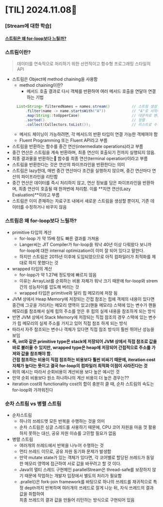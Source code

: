 # [TIL] 2024.11.08📒

### [Stream에 대한 학습]

#### [스트림은 왜 for-loop보다 느릴까?](https://sigridjin.medium.com/java-stream-api%EB%8A%94-%EC%99%9C-for-loop%EB%B3%B4%EB%8B%A4-%EB%8A%90%EB%A6%B4%EA%B9%8C-50dec4b9974b)

### 스트림이란?
  > 데이터를 연속적으로 처리하기 위한 선언적이고 함수형 프로그래밍 스타일의 API
  * 스트림은 Object에 method chaining을 사용함
    * method chaining이란?
      * 메서드 호출 결과로 다시 객체를 반환하여 여러 메서드 호출을 연달아 연결하는 기법
    ```java
      List<String> filteredNames = names.stream()          // 스트림 생성
          .filter(name -> name.startsWith("A"))            // "A"로 시작하는 이름 필터링
          .map(String::toUpperCase)                        // 대문자로 변환
          .sorted()                                        // 정렬
          .collect(Collectors.toList());                   // 리스트로 수집
    ```
      * 메서드 체이닝이 가능하려면, 각 메서드의 반환 타입이 연결 가능한 객체여야 함
      * Fluent Programming 또는 Fluent API라고 부름
  * 스트림을 반환하는 함수를 중간 연산(intermediate operations)라고 부름
  * 중간 연산은 스트림을 계속 반환하며, 최종 연산이 호출되기 전까지 실행되지 않음.
  * 최종 결과물을 반환하는 함수를 최종 연산(terminal operation)이라고 부름
  * 스트림을 반환한다는 것은 연산의 파이프라인을 반환한다는 의미
  * 스트림은 lazy한데, 매번 중간 연산마다 조건을 실행하지 않으며, 중간 연산마다 연산의 파이프라인을 리턴함
  * 중간 연산은 데이터를 즉시 처리하지 않고, 연산 정보를 담은 파이프라인을 반환하며, 최종 연산이 호출될 때 한꺼번에 처리함. 이를 **지연 연산(Lazy Evaluation)**이라고 부름
  * 스트림은 이미 존재하는 자료구조 내에서 새로운 스트림을 생성할 뿐이지, 기존 데이터를 수정하거나 바꾸지 않음

### 스트림은 왜 for-loop보다 느릴까?
  * primitive 타입의 계산
    * for-loop 가 약 15배 정도 빠른 결과를 가져옴
    * Langer씨는 JIT Compiler가 for-loop을 워낙 40년 이상 다뤄왔다 보니까 for-loop에 대한 internal optimization이 이미 잘 되어 있다고 말한다.
    * 하지만 스트림은 2015년 이후에 도입되었으므로 아직 컴파일러가 최적화를 제대로 하지 못했다는 것
  * wrapped 타입의 계산
    * for-lopp가 약 1.27배 정도밖에 빠르지 않음
    * 이유는 ArrayList를 순회하는 비용 자체가 워낙 크기 때문에 for-loop와 strem간의 성능차이를 압도해 버리는 것
    * wrapped 타입은 primitive와 달리 힙 메모리에 저장 됨
  * JVM 상에서 Heap Memory에 저장되는 간접 참조는 힙에 객체의 내용이 있다면 중간에 그곳을 가리키는 메모리 영역이 있고(핸들 메모리) 스택에 있는 변수가 핸들 메모리를 참조해서 
    실제 힙의 주소를 얻은 후 힙의 실제 내용을 참조하게 되는 방식
  * 반면 JVM 상에서 Stack Memory에 저장되는 직접 참조의 경우 스택에 있는 변수가 힙 메모리의 실제 주소를 가지고 있어 직접 참조 하게 되는 방식
  * 따라서 자주 참조되는 변수나 객체가 있다면 직접 참조 방식이 훨씬 뛰어난 성능을 보임
  * **즉, int와 같은 primitive type은 stack에 저장되어 JVM 상에서 직접 참조로 값을 바로 불러올 수 있지만, wrapped type은 heap에 저장되어 간접적으로 주소를 가져와 값을 참조해야 함.**     
    **간접 참조하는 비용이 직접 참조하는 비용보다 훨씬 비싸기 때문에, iteration cost 자체가 높다는 뜻이고 결국 for-loop의 컴파일러 최적화 이점이 사라진다는 것**
  * 위의 예시는 따라서 순회비용이 계산비용 보다 높은 예시인 것
  * 만약 순회 비용보다 원소 하나하나의 계산 비용이 더 높은 경우는??
  * iteration cost와 functionality cost의 합이 충분히 클 때, 순차 스트림의 속도는 for-loop와 가까워진다

### 순차 스트림 vs 병렬 스트림
  * 순차스트림
    * 하나의 쓰레드엣 모든 반복을 수행하는 것을 의미
    * 순차 스트림은 싱글 스레드를 사용하기 때문에, CPU 코어 자원을 마음 껏 활용하지 못하는 대신, 공유 자원 이슈를 고민할 필요가 없음
  * 병렬 스트림
    * 여러개의 쓰레드에서 반복을 나누어 수행하는 것
    * 먼티 쓰레드 이므로, 공유 자원 동기화 문제가 발생함
    * 만약 mutate state가 있는 객체가 있다면, 각 코어별로 할당된 쓰레드가 동일한 메모리 영역에 접근하여 서로 값을 바꾸려고 할 것 이다.
    * Java의 멀티 스레드 구현체인 parallelStream은 thread-safe를 보장하지 않기 때문에 작업하는 개발자 입장에서 별도의 처리가 필요함
    * .prallel()은 fork-join framework를 바탕으로 하나의 쓰레드를 재귀적으로 특정 depth까지 반복하며 여러개의 쓰레드로 잘게 나눈 뒤, 자식 쓰레드의 결과 값을 취합하여        
      최종 쓰레드의 결과 값을 만들어 리턴하는 방식으로 구현되어 있음
